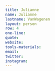 ```yaml
---
title: Julianne
name: Julianne
lastname: VanWagenen
layout: person
row: 4
one-line: 
quote: 
website: 
tools-materials: 
email: 
twitter: 
instagram: 
---
```


